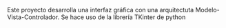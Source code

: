 Este proyecto desarrolla una interfaz gráfica con una arquitectuta Modelo-Vista-Controlador. Se hace uso de la librería TKinter de python
